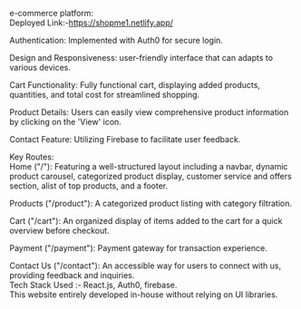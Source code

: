 
e-commerce platform:  
Deployed Link:-https://shopme1.netlify.app/  
  
Authentication: Implemented with Auth0 for secure login.  
  
Design and Responsiveness: user-friendly interface that can adapts to various devices.  
  
Cart Functionality: Fully functional cart, displaying added products, quantities, and total cost for streamlined shopping.  
  
Product Details: Users can easily view comprehensive product information by clicking on the 'View' icon.  
  
Contact Feature: Utilizing Firebase to facilitate user feedback.  
  
Key Routes:  
Home ("/"): Featuring a well-structured layout including a navbar, dynamic product carousel, categorized product display, customer service and offers section, alist of top products, and a footer.  
  
Products ("/product"): A categorized product listing with category filtration.  
  
Cart ("/cart"): An organized display of items added to the cart for a quick overview before checkout.  
  
Payment ("/payment"): Payment gateway for transaction experience.  
  
Contact Us ("/contact"): An accessible way for users to connect with us, providing feedback and inquiries.  
Tech Stack Used :- React.js, Auth0, firebase.  
This website entirely developed in-house without relying on UI libraries.
 
 
